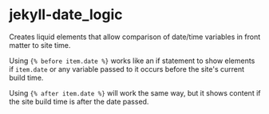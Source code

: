 # jekyll-date_logic
Creates liquid elements that allow comparison of date/time variables in front matter to site time.

Using `{% before item.date %}` works like an if statement to show elements if `item.date` or any variable passed to it occurs before the site's current build time. 

Using `{% after item.date %}` will work the same way, but it shows content if the site build time is after the date passed. 
